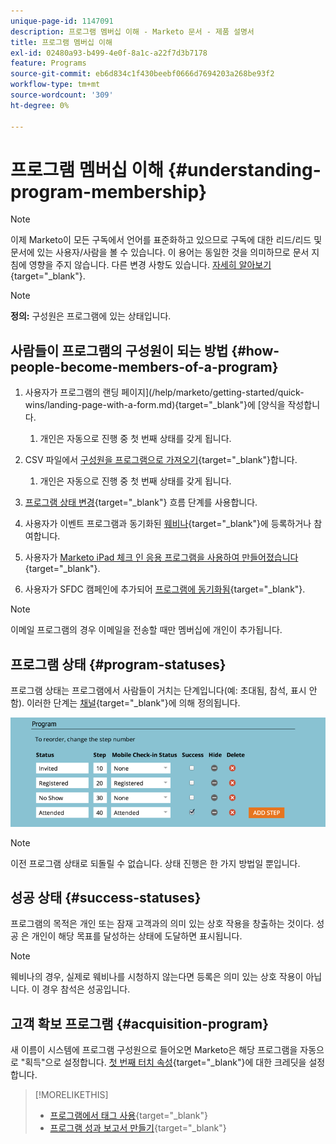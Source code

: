 ```yaml
---
unique-page-id: 1147091
description: 프로그램 멤버십 이해 - Marketo 문서 - 제품 설명서
title: 프로그램 멤버십 이해
exl-id: 02480a93-b499-4e0f-8a1c-a22f7d3b7178
feature: Programs
source-git-commit: eb6d834c1f430beebf0666d7694203a268be93f2
workflow-type: tm+mt
source-wordcount: '309'
ht-degree: 0%

---
```


# 프로그램 멤버십 이해 {#understanding-program-membership}

>[!NOTE]
>
>이제 Marketo이 모든 구독에서 언어를 표준화하고 있으므로 구독에 대한 리드/리드 및 문서에 있는 사용자/사람을 볼 수 있습니다. 이 용어는 동일한 것을 의미하므로 문서 지침에 영향을 주지 않습니다. 다른 변경 사항도 있습니다. [자세히 알아보기](/help/marketo/product-docs/crm-sync/salesforce-sync/understanding-the-salesforce-sync.md){target="_blank"}.

>[!NOTE]
>
>**정의:** 구성원은 프로그램에 있는 상태입니다.

## 사람들이 프로그램의 구성원이 되는 방법 {#how-people-become-members-of-a-program}

1. 사용자가 프로그램의 랜딩 페이지](/help/marketo/getting-started/quick-wins/landing-page-with-a-form.md){target="_blank"}에 [양식을 작성합니다.

   1. 개인은 자동으로 진행 중 첫 번째 상태를 갖게 됩니다.

1. CSV 파일에서 [구성원을 프로그램으로 가져오기](/help/marketo/product-docs/core-marketo-concepts/programs/working-with-programs/import-members-from-a-spreadsheet-into-a-program.md){target="_blank"}합니다.

   1. 개인은 자동으로 진행 중 첫 번째 상태를 갖게 됩니다.

1. [프로그램 상태 변경](/help/marketo/product-docs/core-marketo-concepts/smart-campaigns/program-flow-actions/change-program-status.md){target="_blank"} 흐름 단계를 사용합니다.
1. 사용자가 이벤트 프로그램과 동기화된 [웨비나](/help/marketo/product-docs/demand-generation/events/understanding-events/event-partners.md){target="_blank"}에 등록하거나 참여합니다.
1. 사용자가 [Marketo iPad 체크 인 응용 프로그램을 사용하여 만들어졌습니다](/help/marketo/product-docs/core-marketo-concepts/mobile-apps/event-check-in/check-people-into-your-event-from-your-tablet.md){target="_blank"}.
1. 사용자가 SFDC 캠페인에 추가되어 [프로그램에 동기화됨](/help/marketo/product-docs/crm-sync/salesforce-sync/sfdc-sync-details/sfdc-sync-campaign-sync.md){target="_blank"}.

>[!NOTE]
>
>이메일 프로그램의 경우 이메일을 전송할 때만 멤버십에 개인이 추가됩니다.

## 프로그램 상태 {#program-statuses}

프로그램 상태는 프로그램에서 사람들이 거치는 단계입니다(예: 초대됨, 참석, 표시 안 함). 이러한 단계는 [채널](/help/marketo/product-docs/administration/tags/create-a-program-channel.md){target="_blank"}에 의해 정의됩니다.

![](assets/image2015-2-5-15-3a14-3a48.png)

>[!NOTE]
>
>이전 프로그램 상태로 되돌릴 수 없습니다. 상태 진행은 한 가지 방법일 뿐입니다.

## 성공 상태 {#success-statuses}

프로그램의 목적은 개인 또는 잠재 고객과의 의미 있는 상호 작용을 창출하는 것이다. 성공 은 개인이 해당 목표를 달성하는 상태에 도달하면 표시됩니다.

>[!NOTE]
>
>웨비나의 경우, 실제로 웨비나를 시청하지 않는다면 등록은 의미 있는 상호 작용이 아닙니다. 이 경우 참석은 성공입니다.

## 고객 확보 프로그램 {#acquisition-program}

새 이름이 시스템에 프로그램 구성원으로 들어오면 Marketo은 해당 프로그램을 자동으로 &quot;획득&quot;으로 설정합니다. [첫 번째 터치 속성](/help/marketo/product-docs/reporting/revenue-cycle-analytics/revenue-tools/attribution/understanding-attribution.md){target="_blank"}에 대한 크레딧을 설정합니다.

>[!MORELIKETHIS]
>
>* [프로그램에서 태그 사용](/help/marketo/product-docs/core-marketo-concepts/programs/working-with-programs/use-tags-in-a-program.md){target="_blank"}
>* [프로그램 성과 보고서 만들기](/help/marketo/product-docs/core-marketo-concepts/programs/program-performance-report/create-a-program-performance-report.md){target="_blank"}
